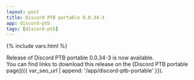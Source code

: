 ```yaml
---
layout: post
title: Discord PTB portable 0.0.34-3
app: discord-ptb
tags: [discord-ptb]
---
```

{% include vars.html %}

Release of Discord PTB portable 0.0.34-3 is now available.<br />
You can find links to download this release on the [Discord PTB portable page]({{ var_seo_url | append: '/app/discord-ptb-portable' }}).
